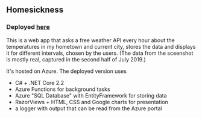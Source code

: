 <h2>Homesickness</h2>
<h3>Deployed <a href="https://homesicknessvisualiser.azurewebsites.net/homesickness/week">here</a></h3>

<p>This is a web app that asks a free weather API every hour about the temperatures in my hometown and current city, stores the data and displays it for different intervals, chosen by the users. (The data from the sceenshot is mostly real, captured in the second half of July 2019.)</p>
<p>It's hosted on Azure. The deployed version uses</p>

- C# + .NET Core 2.2
- Azure Functions for background tasks
- Azure "SQL Database" with EntityFramework for storing data
- RazorViews + HTML, CSS and Google charts for presentation
- a logger with output that can be read from the Azure portal
